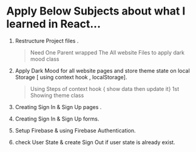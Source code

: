 # Apply Below Subjects about what I learned in React... 

1) Restructure Project files .
    > Need One Parent wrapped The All website Files to apply dark mood class
   

2) Apply Dark Mood for all website pages and store theme state on local Storage 
    [ using context hook , localStorage].
    > Using Steps of context hook { show data then update it}
    > 1st Showing theme class

3) Creating Sign In & Sign Up pages .
4) Creating Sign In & Sign Up forms.
5) Setup Firebase & using Firebase Authentication.
6) check User State & create Sign Out if user state is already exist.